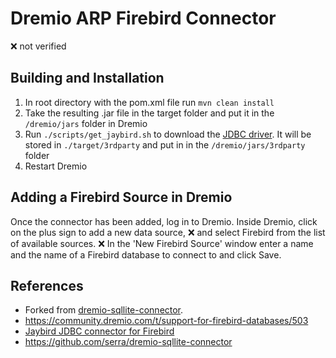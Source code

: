 # Dremio ARP Firebird Connector

❌ not verified

## Building and Installation

1. In root directory with the pom.xml file run `mvn clean install`
2. Take the resulting .jar file in the target folder and put it in the `/dremio/jars` folder in Dremio
3. Run `./scripts/get_jaybird.sh` to download the [JDBC driver](https://firebirdsql.org/en/jdbc-driver/).
   It will be stored in `./target/3rdparty` and put in in the `/dremio/jars/3rdparty` folder
4. Restart Dremio

## Adding a Firebird Source in Dremio

Once the connector has been added, log in to Dremio.
Inside Dremio, click on the plus sign to add a new data source,
❌ and select Firebird from the list of available sources.
❌ In the 'New Firebird Source' window enter a name and the name of a Firebird database to connect to and click Save.

## References

* Forked from [dremio-sqllite-connector](https://github.com/dremio-hub/dremio-sqllite-connector).
* <https://community.dremio.com/t/support-for-firebird-databases/503>
* [Jaybird JDBC connector for Firebird](https://firebirdsql.github.io/jaybird-manual/jaybird_manual.html)
* <https://github.com/serra/dremio-sqllite-connector>


